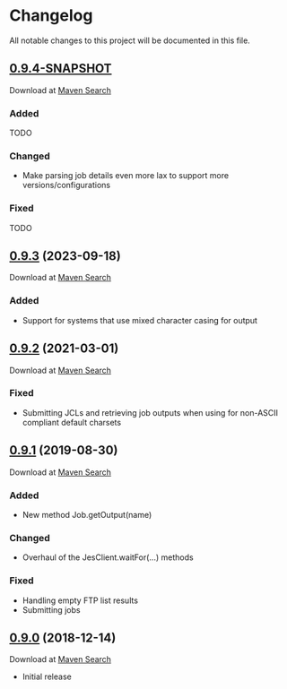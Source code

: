 # Changelog
All notable changes to this project will be documented in this file.

<a name="0.9.4"></a>

## [0.9.4-SNAPSHOT](https://github.com/lars-sh/jes-client/compare/f4e04ec195c085addb4b56137e5af80ac189b137...master)

Download at [Maven Search](https://search.maven.org/artifact/de.lars-sh/jes-client/0.9.4/jar)

### Added
TODO

### Changed
* Make parsing job details even more lax to support more versions/configurations

### Fixed
TODO

<a name="0.9.3"></a>

## [0.9.3](https://github.com/lars-sh/jes-client/compare/a931f0781a30ed4f071aae8a56cfc5e48cf82b0b...f4e04ec195c085addb4b56137e5af80ac189b137) (2023-09-18)

Download at [Maven Search](https://search.maven.org/artifact/de.lars-sh/jes-client/0.9.3/jar)

### Added
* Support for systems that use mixed character casing for output

<a name="0.9.2"></a>

## [0.9.2](https://github.com/lars-sh/jes-client/compare/1abca56ea5958200ca97ee787308ce8cc5fa29a1...a931f0781a30ed4f071aae8a56cfc5e48cf82b0b) (2021-03-01)

Download at [Maven Search](https://search.maven.org/artifact/de.lars-sh/jes-client/0.9.2/jar)

### Fixed
* Submitting JCLs and retrieving job outputs when using for non-ASCII compliant default charsets

<a name="0.9.1"></a>

## [0.9.1](https://github.com/lars-sh/jes-client/compare/36977b4dfb6985a8ad091885c09bd4beeb35a635...1abca56ea5958200ca97ee787308ce8cc5fa29a1) (2019-08-30)

Download at [Maven Search](https://search.maven.org/artifact/de.lars-sh/jes-client/0.9.1/jar)

### Added
* New method Job.getOutput(name)

### Changed
* Overhaul of the JesClient.waitFor(...) methods

### Fixed
* Handling empty FTP list results
* Submitting jobs

<a name="0.9.0"></a>

## [0.9.0](https://github.com/lars-sh/jes-client/commit/36977b4dfb6985a8ad091885c09bd4beeb35a635) (2018-12-14)

Download at [Maven Search](https://search.maven.org/artifact/de.lars-sh/jes-client/0.9.0/jar)

* Initial release
